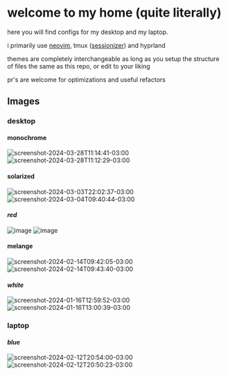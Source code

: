 # welcome to my home (quite literally)

here you will find configs for my desktop and my laptop.

i primarily use [neovim](https://github.com/jabuxas/nvim.config), tmux ([sessionizer](https://github.com/jrmoulton/tmux-sessionizer)) and hyprland

themes are completely interchangeable as long as you setup the structure of files the same as this repo, or edit to your liking

pr's are welcome for optimizations and useful refactors

## Images

### desktop

#### monochrome

![screenshot-2024-03-28T11:14:41-03:00](https://github.com/jabuxas/configs/assets/94939040/7915aa32-5e7f-41ea-9cea-6f1231244d2d)
![screenshot-2024-03-28T11:12:29-03:00](https://github.com/jabuxas/configs/assets/94939040/a4d0b289-9946-4679-96d4-6da5e965f264)

#### solarized

![screenshot-2024-03-03T22:02:37-03:00](https://github.com/jabuxas/configs/assets/94939040/38926b19-d50e-4da0-90ee-05095cd9a964)
![screenshot-2024-03-04T09:40:44-03:00](https://github.com/jabuxas/configs/assets/94939040/b685cb38-77b8-4038-8319-1c60e6736ee5)

#### _red_

![image](https://github.com/jabuxas/configs/assets/94939040/8382c15b-3942-4a30-97b4-e1e0d25be403)
![image](https://github.com/jabuxas/configs/assets/94939040/815cd88c-6769-4f7b-9542-ce4881898bd3)

#### melange

![screenshot-2024-02-14T09:42:05-03:00](https://github.com/jabuxas/configs/assets/94939040/ce43ed68-3e1b-4864-ba20-8e414d35b011)
![screenshot-2024-02-14T09:43:40-03:00](https://github.com/jabuxas/configs/assets/94939040/bbaf83b2-1dc3-4d28-a134-ddcaf5758ddd)

#### _white_

![screenshot-2024-01-16T12:59:52-03:00](https://github.com/jabuxas/configs/assets/94939040/9312d74f-bbcf-457d-9d2c-c253ba71039f)
![screenshot-2024-01-16T13:00:39-03:00](https://github.com/jabuxas/configs/assets/94939040/a80c8b26-020d-4040-94d1-824b11a3ab5f)

### laptop

#### _blue_

![screenshot-2024-02-12T20:54:00-03:00](https://github.com/jabuxas/configs/assets/94939040/843c86a9-f964-45a6-b2ba-f7e9e95e146c)
![screenshot-2024-02-12T20:50:23-03:00](https://github.com/jabuxas/configs/assets/94939040/7cc37a7c-f29f-404c-8961-5e05596b1248)

